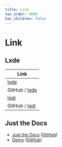 ```yaml
---
title: Link
nav_order: 9000
has_children: false
---
```



# Link




## Lxde

| Link |
| ---- |
| [lxde](https://www.lxde.org/) |
| GitHub / [lxde](https://github.com/lxde) |
| [lxqt](https://lxqt-project.org/) |
| GitHub / [lxqt](https://github.com/lxqt) |




## Just the Docs

* [Just the Docs](https://pmarsceill.github.io/just-the-docs/) ([GitHub](https://github.com/pmarsceill/just-the-docs))
* [Demo](https://pmarsceill.github.io/jtd-remote/) ([GitHub](https://github.com/pmarsceill/jtd-remote))

